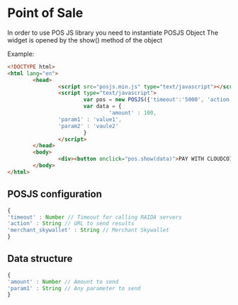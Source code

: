 # Point of Sale

In order to use POS JS library you need to instantiate POSJS Object
The widget is opened by the show() method of the object

Example:

```html
<!DOCTYPE html>
<html lang="en">
        <head>
                <script src="posjs.min.js" type="text/javascript"></script>
                <script type="text/javascript">
                        var pos = new POSJS({'timeout':'5000', 'action': 'https://e12.miroch.ru/backend.php', 'merchant_skywallet':'ax2.skywallet.cc'})
                        var data = {
                                'amount' : 100,
				'param1' : 'value1',
				'param2' : 'vaule2'
                        }
                </script>
        </head>
        <body>
                <div><button onclick="pos.show(data)">PAY WITH CLOUDCOIN</button></div>
        </body>
</html>

```


## POSJS configuration

```js
{
'timeout' : Number // Timeout for calling RAIDA servers
'action' : String // URL to send results
'merchant_skywallet' : String // Merchant Skywallet
}
```


## Data structure
```js
{
'amount' : Number // Amount to send
'param1' : String // Any parameter to send
}
```
